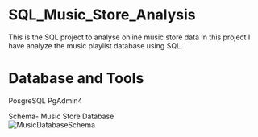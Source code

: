 # SQL_Music_Store_Analysis
 This is the SQL project to analyse online music store data
 In this project I have analyze the music playlist database using SQL. 
 
# Database and Tools
  PosgreSQL
  PgAdmin4
  
Schema- Music Store Database  
![MusicDatabaseSchema](https://user-images.githubusercontent.com/103653512/228342619-b47203ba-6dee-49bb-8ce2-f4a6785aa685.png)
